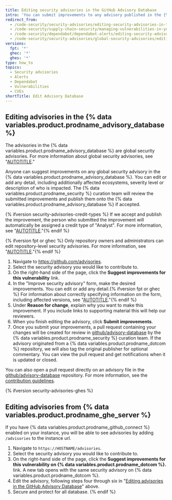 ```yaml
---
title: Editing security advisories in the GitHub Advisory Database
intro: 'You can submit improvements to any advisory published in the {% data variables.product.prodname_advisory_database %}.'
redirect_from:
  - /code-security/security-advisories/editing-security-advisories-in-the-github-advisory-database
  - /code-security/supply-chain-security/managing-vulnerabilities-in-your-projects-dependencies/editing-security-advisories-in-the-github-advisory-database
  - /code-security/dependabot/dependabot-alerts/editing-security-advisories-in-the-github-advisory-database
  - /code-security/security-advisories/global-security-advisories/editing-security-advisories-in-the-github-advisory-database
versions:
  fpt: '*'
  ghec: '*'
  ghes: '*'
type: how_to
topics:
  - Security advisories
  - Alerts
  - Dependabot
  - Vulnerabilities
  - CVEs
shortTitle: Edit Advisory Database
---
```


## Editing advisories in the {% data variables.product.prodname_advisory_database %}

The advisories in the {% data variables.product.prodname_advisory_database %} are global security advisories. For more information about global security advisories, see "[AUTOTITLE](/code-security/security-advisories/working-with-global-security-advisories-from-the-github-advisory-database/about-global-security-advisories)."

Anyone can suggest improvements on any global security advisory in the {% data variables.product.prodname_advisory_database %}. You can edit or add any detail, including additionally affected ecosystems, severity level or description of who is impacted. The {% data variables.product.prodname_security %} curation team will review the submitted improvements and publish them onto the {% data variables.product.prodname_advisory_database %} if accepted.

{% ifversion security-advisories-credit-types %}
If we accept and publish the improvement, the person who submitted the improvement will automatically be assigned a credit type of  "Analyst". For more information, see "[AUTOTITLE](/code-security/security-advisories/working-with-repository-security-advisories/creating-a-repository-security-advisory#about-credits-for-repository-security-advisories)."{% endif %}

{% ifversion fpt or ghec %}
Only repository owners and administrators can edit repository-level security advisories. For more information, see "[AUTOTITLE](/code-security/security-advisories/working-with-repository-security-advisories/editing-a-repository-security-advisory)."{% endif %}

1. Navigate to https://github.com/advisories.
1. Select the security advisory you would like to contribute to.
1. On the right-hand side of the page, click the **Suggest improvements for this vulnerability** link.
1. In the "Improve security advisory" form, make the desired improvements. You can edit or add any detail.{% ifversion fpt or ghec %} For information about correctly specifying information on the form, including affected versions, see "[AUTOTITLE](/code-security/security-advisories/guidance-on-reporting-and-writing-information-about-vulnerabilities/best-practices-for-writing-repository-security-advisories)."{% endif %}
1. Under **Reason for change**, explain why you want to make this improvement. If you include links to supporting material this will help our reviewers.
1. When you finish editing the advisory, click **Submit improvements**.
1. Once you submit your improvements, a pull request containing your changes will be created for review in [github/advisory-database](https://github.com/github/advisory-database) by the {% data variables.product.prodname_security %} curation team. If the advisory originated from a {% data variables.product.prodname_dotcom %} repository, we will also tag the original publisher for optional commentary. You can view the pull request and get notifications when it is updated or closed.

You can also open a pull request directly on an advisory file in the [github/advisory-database](https://github.com/github/advisory-database) repository. For more information, see the [contribution guidelines](https://github.com/github/advisory-database/blob/main/CONTRIBUTING.md).

{% ifversion security-advisories-ghes %}

## Editing advisories from {% data variables.product.prodname_ghe_server %}

If you have {% data variables.product.prodname_github_connect %} enabled on your instance, you will be able to see advisories by adding `/advisories` to the instance url.

1. Navigate to `https://HOSTNAME/advisories`.
1. Select the security advisory you would like to contribute to.
1. On the right-hand side of the page, click the **Suggest improvements for this vulnerability on {% data variables.product.prodname_dotcom %}.** link. A new tab opens with the same security advisory on {% data variables.product.prodname_dotcom %}.
1. Edit the advisory, following steps four through six in "[Editing advisories in the GitHub Advisory Database](#editing-advisories-in-the-github-advisory-database)" above.
2. Secure and protect for all database.
{% endif %}
